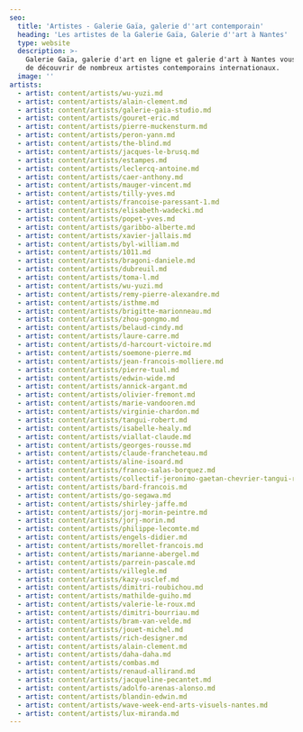 ```yaml
---
seo:
  title: 'Artistes - Galerie Gaïa, galerie d''art contemporain'
  heading: 'Les artistes de la Galerie Gaïa, Galerie d''art à Nantes'
  type: website
  description: >-
    Galerie Gaïa, galerie d'art en ligne et galerie d'art à Nantes vous propose
    de découvrir de nombreux artistes contemporains internationaux.
  image: ''
artists:
  - artist: content/artists/wu-yuzi.md
  - artist: content/artists/alain-clement.md
  - artist: content/artists/galerie-gaia-studio.md
  - artist: content/artists/gouret-eric.md
  - artist: content/artists/pierre-muckensturm.md
  - artist: content/artists/peron-yann.md
  - artist: content/artists/the-blind.md
  - artist: content/artists/jacques-le-brusq.md
  - artist: content/artists/estampes.md
  - artist: content/artists/leclercq-antoine.md
  - artist: content/artists/caer-anthony.md
  - artist: content/artists/mauger-vincent.md
  - artist: content/artists/tilly-yves.md
  - artist: content/artists/francoise-paressant-1.md
  - artist: content/artists/elisabeth-wadecki.md
  - artist: content/artists/popet-yves.md
  - artist: content/artists/garibbo-alberte.md
  - artist: content/artists/xavier-jallais.md
  - artist: content/artists/byl-william.md
  - artist: content/artists/1011.md
  - artist: content/artists/bragoni-daniele.md
  - artist: content/artists/dubreuil.md
  - artist: content/artists/toma-l.md
  - artist: content/artists/wu-yuzi.md
  - artist: content/artists/remy-pierre-alexandre.md
  - artist: content/artists/isthme.md
  - artist: content/artists/brigitte-marionneau.md
  - artist: content/artists/zhou-gongmo.md
  - artist: content/artists/belaud-cindy.md
  - artist: content/artists/laure-carre.md
  - artist: content/artists/d-harcourt-victoire.md
  - artist: content/artists/soemone-pierre.md
  - artist: content/artists/jean-francois-molliere.md
  - artist: content/artists/pierre-tual.md
  - artist: content/artists/edwin-wide.md
  - artist: content/artists/annick-argant.md
  - artist: content/artists/olivier-fremont.md
  - artist: content/artists/marie-vandooren.md
  - artist: content/artists/virginie-chardon.md
  - artist: content/artists/tangui-robert.md
  - artist: content/artists/isabelle-healy.md
  - artist: content/artists/viallat-claude.md
  - artist: content/artists/georges-rousse.md
  - artist: content/artists/claude-francheteau.md
  - artist: content/artists/aline-isoard.md
  - artist: content/artists/franco-salas-borquez.md
  - artist: content/artists/collectif-jeronimo-gaetan-chevrier-tangui-robert.md
  - artist: content/artists/bard-francois.md
  - artist: content/artists/go-segawa.md
  - artist: content/artists/shirley-jaffe.md
  - artist: content/artists/jorj-morin-peintre.md
  - artist: content/artists/jorj-morin.md
  - artist: content/artists/philippe-lecomte.md
  - artist: content/artists/engels-didier.md
  - artist: content/artists/morellet-francois.md
  - artist: content/artists/marianne-abergel.md
  - artist: content/artists/parrein-pascale.md
  - artist: content/artists/villegle.md
  - artist: content/artists/kazy-usclef.md
  - artist: content/artists/dimitri-roubichou.md
  - artist: content/artists/mathilde-guiho.md
  - artist: content/artists/valerie-le-roux.md
  - artist: content/artists/dimitri-bourriau.md
  - artist: content/artists/bram-van-velde.md
  - artist: content/artists/jouet-michel.md
  - artist: content/artists/rich-designer.md
  - artist: content/artists/alain-clement.md
  - artist: content/artists/daha-daha.md
  - artist: content/artists/combas.md
  - artist: content/artists/renaud-allirand.md
  - artist: content/artists/jacqueline-pecantet.md
  - artist: content/artists/adolfo-arenas-alonso.md
  - artist: content/artists/blandin-edwin.md
  - artist: content/artists/wave-week-end-arts-visuels-nantes.md
  - artist: content/artists/lux-miranda.md
---
```


